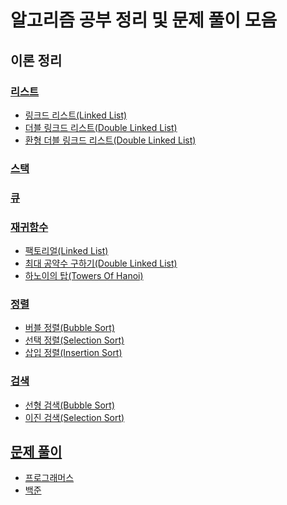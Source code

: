 # 알고리즘 공부 정리 및 문제 풀이 모음

## 이론 정리

### [리스트](https://github.com/JeHeeYu/Algorithm/tree/main/List)
<ul>
  <li><a href="https://github.com/JeHeeYu/Algorithm/tree/main/List/Single%20Linked%20List" target="_blank">링크드 리스트(Linked List)</li>
  <li><a href="https://github.com/JeHeeYu/Algorithm/tree/main/List/Double%20Linked%20List" target="_blank">더블 링크드 리스트(Double Linked List)</li>
  <li><a href="https://github.com/JeHeeYu/Algorithm/tree/main/List/Circular%20Linked%20List" target="_blank">환형 더블 링크드 리스트(Double Linked List)</li>
</ul>

### [스택](https://github.com/JeHeeYu/Algorithm/tree/main/Stack)

### [큐](https://github.com/JeHeeYu/Algorithm/tree/main/Queue)

### [재귀함수](https://github.com/JeHeeYu/Algorithm/tree/main/Recursion)
<ul>
  <li><a href="https://github.com/JeHeeYu/Algorithm/blob/main/Recursion/Factorial.c" target="_blank">팩토리얼(Linked List)</li>
  <li><a href="https://github.com/JeHeeYu/Algorithm/blob/main/Recursion/Greatest_Common_Divisor.c" target="_blank">최대 공약수 구하기(Double Linked List)</li>
    <li><a href="https://github.com/JeHeeYu/Algorithm/tree/main/Recursion/Towers%20Of%20Hanoi" target="_blank">하노이의 탑(Towers Of Hanoi)</li>
</ul>

### [정렬](https://github.com/JeHeeYu/Algorithm/tree/main/Sort)
<ul>
  <li><a href="https://github.com/JeHeeYu/Algorithm/tree/main/Sort/Bubble%20Sort" target="_blank">버블 정렬(Bubble Sort)</li>
  <li><a href="https://github.com/JeHeeYu/Algorithm/tree/main/Sort/Selection%20Sort" target="_blank">선택 정렬(Selection Sort)</li>
    <li><a href="https://github.com/JeHeeYu/Algorithm/tree/main/Sort/Insertion%20Sort" target="_blank">삽입 정렬(Insertion Sort)</li>
</ul>

### [검색](https://github.com/JeHeeYu/Algorithm/tree/main/Search)
<ul>
  <li><a href="https://github.com/JeHeeYu/Algorithm/tree/main/Search/Linear%20Search" target="_blank">선형 검색(Bubble Sort)</li>
  <li><a href="https://github.com/JeHeeYu/Algorithm/tree/main/Search/Binary%20Search" target="_blank">이진 검색(Selection Sort)</li>
</ul>


## 문제 풀이
<ul>
  <li><a href="https://github.com/JeHeeYu/Algorithm/tree/main/Programmers" target="_blank">프로그래머스</li>
  <li><a href="https://github.com/JeHeeYu/Algorithm/tree/main/BaekJoon" target="_blank">백준</li>
</ul>
